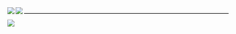 <a href="https://github.com/anuraghazra/github-readme-stats">
  <img align="left" src="https://github-readme-stats.vercel.app/api?username=Mikaner&count_private=true&theme=dracula" />
</a>
<a href="https://github.com/anuraghazra/github-readme-stats">
  <img align="left" src="https://github-readme-stats.vercel.app/api/top-langs/?username=Mikaner&theme=dracula" />
</a>

---

<a href="https://github.com/ryo-ma/github-profile-trophy">
  <img align="left" src="https://github-profile-trophy.vercel.app/?username=Mikaner&theme=onedark" />
</a>
